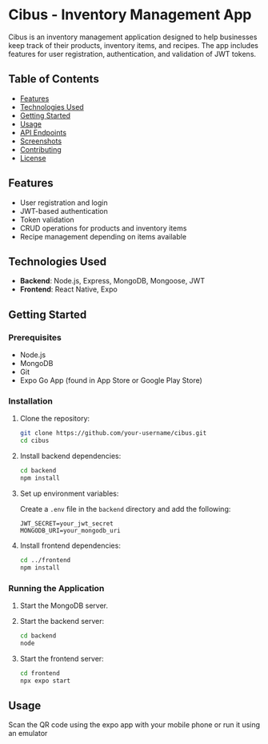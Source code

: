 # Cibus - Inventory Management App

Cibus is an inventory management application designed to help businesses keep track of their products, inventory items, and recipes. The app includes features for user registration, authentication, and validation of JWT tokens.

## Table of Contents

- [Features](#features)
- [Technologies Used](#technologies-used)
- [Getting Started](#getting-started)
- [Usage](#usage)
- [API Endpoints](#api-endpoints)
- [Screenshots](#screenshots)
- [Contributing](#contributing)
- [License](#license)

## Features

- User registration and login
- JWT-based authentication
- Token validation
- CRUD operations for products and inventory items
- Recipe management depending on items available

## Technologies Used

- **Backend**: Node.js, Express, MongoDB, Mongoose, JWT
- **Frontend**: React Native, Expo

## Getting Started

### Prerequisites

- Node.js
- MongoDB
- Git
- Expo Go App (found in App Store or Google Play Store)

### Installation

1. Clone the repository:

    ```sh
    git clone https://github.com/your-username/cibus.git
    cd cibus
    ```

2. Install backend dependencies:

    ```sh
    cd backend
    npm install
    ```

3. Set up environment variables:

    Create a `.env` file in the `backend` directory and add the following:

    ```env
    JWT_SECRET=your_jwt_secret
    MONGODB_URI=your_mongodb_uri
    ```

4. Install frontend dependencies:

    ```sh
    cd ../frontend
    npm install
    ```

### Running the Application

1. Start the MongoDB server.

2. Start the backend server:

    ```sh
    cd backend
    node 
    ```

3. Start the frontend server:

    ```sh
    cd frontend
    npx expo start
    ```

## Usage

Scan the QR code using the expo app with your mobile phone or run it using an emulator
